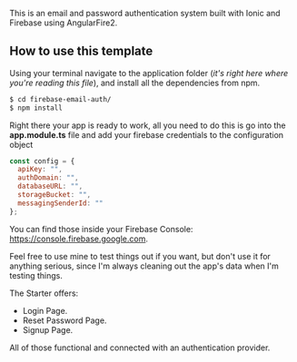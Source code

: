 This is an email and password authentication system built with Ionic and Firebase using AngularFire2.

## How to use this template

Using your terminal navigate to the application folder (_it's right here where you're reading this file_), and install all the dependencies from npm.

```bash
$ cd firebase-email-auth/
$ npm install
```

Right there your app is ready to work, all you need to do this is go into the **app.module.ts** file and add your firebase credentials to the configuration object

```js
const config = {
  apiKey: "",
  authDomain: "",
  databaseURL: "",
  storageBucket: "",
  messagingSenderId: ""
};
```

You can find those inside your Firebase Console: https://console.firebase.google.com.

Feel free to use mine to test things out if you want, but don't use it for anything serious, since I'm always cleaning out the app's data when I'm testing things.

The Starter offers:

* Login Page.
* Reset Password Page.
* Signup Page.

All of those functional and connected with an authentication provider.
